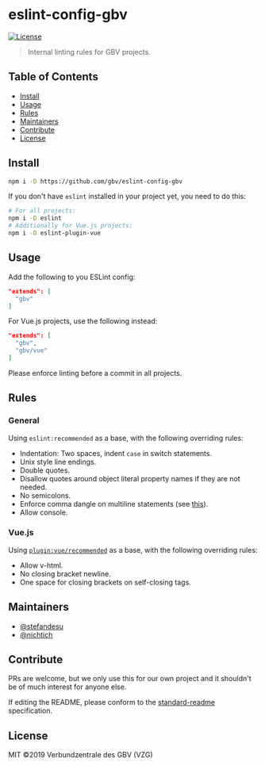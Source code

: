 # eslint-config-gbv

[![License](https://img.shields.io/github/license/gbv/eslint-config-gbv.svg)](https://github.com/gbv/eslint-config-gbv/blob/master/LICENSE)

> Internal linting rules for GBV projects.

## Table of Contents
- [Install](#install)
- [Usage](#usage)
- [Rules](#rules)
- [Maintainers](#maintainers)
- [Contribute](#contribute)
- [License](#license)

## Install
```bash
npm i -D https://github.com/gbv/eslint-config-gbv
```

If you don't have `eslint` installed in your project yet, you need to do this:
```bash
# For all projects:
npm i -D eslint
# Additionally for Vue.js projects:
npm i -D eslint-plugin-vue
```

## Usage
Add the following to you ESLint config:
```json
"extends": [
  "gbv"
]
```

For Vue.js projects, use the following instead:
```json
"extends": [
  "gbv",
  "gbv/vue"
]
```

Please enforce linting before a commit in all projects.

## Rules
### General
Using `eslint:recommended` as a base, with the following overriding rules:

- Indentation: Two spaces, indent `case` in switch statements.
- Unix style line endings.
- Double quotes.
- Disallow quotes around object literal property names if they are not needed.
- No semicolons.
- Enforce comma dangle on multiline statements (see [this](https://medium.com/@nikgraf/why-you-should-enforce-dangling-commas-for-multiline-statements-d034c98e36f8)).
- Allow console.

### Vue.js
Using [`plugin:vue/recommended`](https://github.com/vuejs/eslint-plugin-vue) as a base, with the following overriding rules:

- Allow v-html.
- No closing bracket newline.
- One space for closing brackets on self-closing tags.

## Maintainers
- [@stefandesu](https://github.com/stefandesu)
- [@nichtich](https://github.com/nichtich)

## Contribute
PRs are welcome, but we only use this for our own project and it shouldn't be of much interest for anyone else.

If editing the README, please conform to the [standard-readme](https://github.com/RichardLitt/standard-readme) specification.

## License
MIT ©2019 Verbundzentrale des GBV (VZG)
